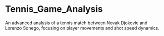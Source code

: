 # Tennis_Game_Analysis
An advanced analysis of a tennis match between Novak Djokovic and Lorenzo Sonego, focusing on player movements and shot speed dynamics.
